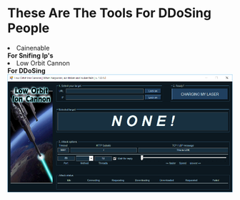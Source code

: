 <h1><b>These Are The Tools For DDoSing People</b></h1>
<li>Cainenable</li><b>For Snifing Ip's</b>
<li>Low Orbit Cannon</li><b>For DDoSing</b>
<img src="LOIC.png"
